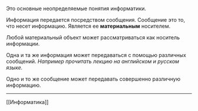 Это основные неопределяемые понятия информатики. 

Информация передается посредством сообщения.
Сообщение это то, что несет информацию. Является ее **материальным** носителем.

Любой материальный объект может рассматриваться как носитель информации.

Одна и та же информация может передаваться с помощью различных сообщений. 
*Например прочитать лекцию на английском и русском языке.*

Одно и то же сообщение может передавать совершенно различную информацию.

--- 
[[Информатика]]